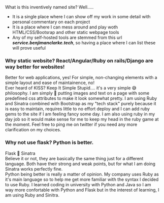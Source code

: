 What is this inventively named site? Well.....  
- It is a single place where I can show off my work in some detail with personal commentary on each project
- It is a place where I can mess around and play woth HTML/CSS/Bootsrap and other static webpage tools
- Any of my self-hosted tools are stemmed from this url ***service.benjimanclarke.tech***, so having a place where I can list these will prove useful  

### Why static website? React/Angular/Ruby on rails/Django are way better for websites!  
Better for web applications, yes! For simple, non-changing elements with a simple layout and ease of maintainence, no!  
Ever heard of KISS? Keep It Simple Stupid.... it's a very simple 😅 philosophy. I am simply 🥰 putting images and text on a page with some predefined css attributes to make it look somewhat pretty. I am using Ruby and Sinatra combined with Bootstrap as my "tech stack" purely because it is easy to maintain, requires little to no effort deploy and I can add ruby gems to the site if I am feeling fancy some day. I am also using ruby in my day job so it would make sense for me to keep my head in the ruby game at the moment. Feel free to ping me on twitter if you need any more clarification on my choices. 

### Why not use flask? Python is better.  
Flask 🤝 Sinatra  
Believe it or not, they are basically the same thing just for a different language. Both have their strong and weak points, but for what I am doing Sinatra works perfectly fine.  
Python being better is really a matter of opinion. My company uses Ruby as it's main language so to help me get more familiar with the syntax I decided to use Ruby. I learned coding in university with Python and Java so I am way more confortable with Python and Flask but in the interest of learning, I am using Ruby and Sinitra.

